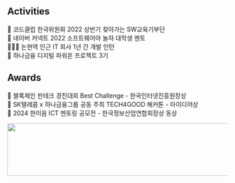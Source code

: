 ## Activities
🤖 코드클럽 한국위원회  2022 상반기 찾아가는 SW교육기부단 <BR>
🤖 네이버 커넥트 2022 소프트웨어야 놀자 대학생 멘토 <BR>
👩🏻‍💻 논현역 인근 IT 회사 1년 간 개발 인턴 <BR>
🏦 하나금융 디지털 파워온 프로젝트 3기 <BR>

## Awards
🥇 블록체인 핀테크 경진대회 Best Challenge - 한국인터넷진흥원장상 <BR>
🥇 SK텔레콤 x 하나금융그룹 공동 주최 TECH4GOOD 해커톤 - 아이디어상 <BR>
🥇 2024 한이음 ICT 멘토링 공모전 - 한국정보산업연합회장상 동상 <BR>

<a href="https://github.com/devxb/gitanimals">
  <img
    src="https://render.gitanimals.org/lines/al1kite?pet-id=634257986693983637"
    width="600"
    height="120"
  />
</a>
  
  

